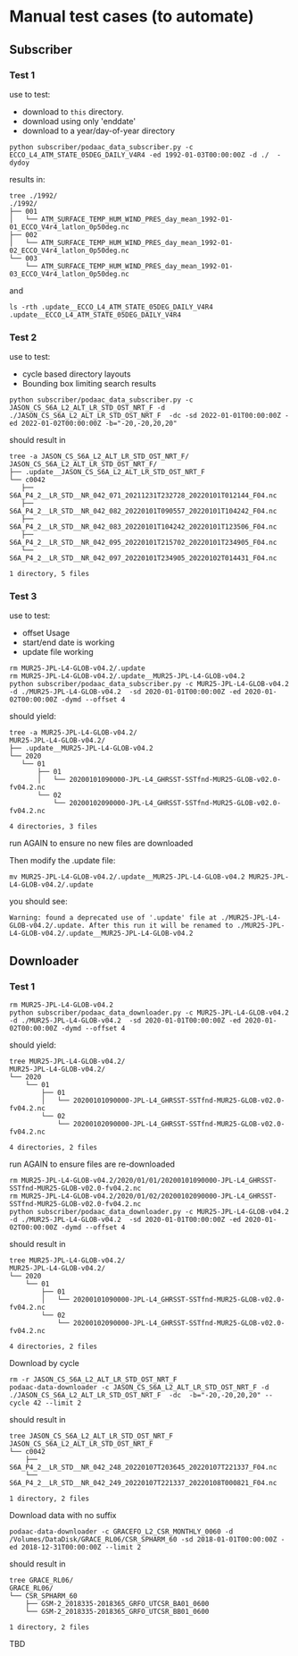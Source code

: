 # Manual test cases (to automate)

## Subscriber


### Test 1
use to test:
* download to `this` directory.
* download using only 'enddate'
* download to a year/day-of-year directory
```
python subscriber/podaac_data_subscriber.py -c ECCO_L4_ATM_STATE_05DEG_DAILY_V4R4 -ed 1992-01-03T00:00:00Z -d ./  -dydoy
```

results in:
```
tree ./1992/
./1992/
├── 001
│   └── ATM_SURFACE_TEMP_HUM_WIND_PRES_day_mean_1992-01-01_ECCO_V4r4_latlon_0p50deg.nc
├── 002
│   └── ATM_SURFACE_TEMP_HUM_WIND_PRES_day_mean_1992-01-02_ECCO_V4r4_latlon_0p50deg.nc
└── 003
    └── ATM_SURFACE_TEMP_HUM_WIND_PRES_day_mean_1992-01-03_ECCO_V4r4_latlon_0p50deg.nc
```
and
```
ls -rth .update__ECCO_L4_ATM_STATE_05DEG_DAILY_V4R4
.update__ECCO_L4_ATM_STATE_05DEG_DAILY_V4R4
```

### Test 2
use to test:
* cycle based directory layouts
* Bounding box limiting search results

```
python subscriber/podaac_data_subscriber.py -c JASON_CS_S6A_L2_ALT_LR_STD_OST_NRT_F -d ./JASON_CS_S6A_L2_ALT_LR_STD_OST_NRT_F  -dc -sd 2022-01-01T00:00:00Z -ed 2022-01-02T00:00:00Z -b="-20,-20,20,20"
```
should result in
```
tree -a JASON_CS_S6A_L2_ALT_LR_STD_OST_NRT_F/
JASON_CS_S6A_L2_ALT_LR_STD_OST_NRT_F/
├── .update__JASON_CS_S6A_L2_ALT_LR_STD_OST_NRT_F
└── c0042
   ├── S6A_P4_2__LR_STD__NR_042_071_20211231T232728_20220101T012144_F04.nc
   ├── S6A_P4_2__LR_STD__NR_042_082_20220101T090557_20220101T104242_F04.nc
   ├── S6A_P4_2__LR_STD__NR_042_083_20220101T104242_20220101T123506_F04.nc
   ├── S6A_P4_2__LR_STD__NR_042_095_20220101T215702_20220101T234905_F04.nc
   └── S6A_P4_2__LR_STD__NR_042_097_20220101T234905_20220102T014431_F04.nc

1 directory, 5 files

```


### Test 3
use to test:
* offset Usage
* start/end date is working
* update file working

```
rm MUR25-JPL-L4-GLOB-v04.2/.update
rm MUR25-JPL-L4-GLOB-v04.2/.update__MUR25-JPL-L4-GLOB-v04.2
python subscriber/podaac_data_subscriber.py -c MUR25-JPL-L4-GLOB-v04.2 -d ./MUR25-JPL-L4-GLOB-v04.2  -sd 2020-01-01T00:00:00Z -ed 2020-01-02T00:00:00Z -dymd --offset 4
```
should yield:

```
tree -a MUR25-JPL-L4-GLOB-v04.2/
MUR25-JPL-L4-GLOB-v04.2/
├── .update__MUR25-JPL-L4-GLOB-v04.2
└── 2020
   └── 01
       ├── 01
       │   └── 20200101090000-JPL-L4_GHRSST-SSTfnd-MUR25-GLOB-v02.0-fv04.2.nc
       └── 02
           └── 20200102090000-JPL-L4_GHRSST-SSTfnd-MUR25-GLOB-v02.0-fv04.2.nc

4 directories, 3 files
```

run AGAIN to ensure no new files are downloaded

Then modify the .update file:
```
mv MUR25-JPL-L4-GLOB-v04.2/.update__MUR25-JPL-L4-GLOB-v04.2 MUR25-JPL-L4-GLOB-v04.2/.update
```
you should see:
```
Warning: found a deprecated use of '.update' file at ./MUR25-JPL-L4-GLOB-v04.2/.update. After this run it will be renamed to ./MUR25-JPL-L4-GLOB-v04.2/.update__MUR25-JPL-L4-GLOB-v04.2
```

## Downloader

### Test 1

```
rm MUR25-JPL-L4-GLOB-v04.2
python subscriber/podaac_data_downloader.py -c MUR25-JPL-L4-GLOB-v04.2 -d ./MUR25-JPL-L4-GLOB-v04.2  -sd 2020-01-01T00:00:00Z -ed 2020-01-02T00:00:00Z -dymd --offset 4
```
should yield:

```
tree MUR25-JPL-L4-GLOB-v04.2/
MUR25-JPL-L4-GLOB-v04.2/
└── 2020
    └── 01
        ├── 01
        │   └── 20200101090000-JPL-L4_GHRSST-SSTfnd-MUR25-GLOB-v02.0-fv04.2.nc
        └── 02
            └── 20200102090000-JPL-L4_GHRSST-SSTfnd-MUR25-GLOB-v02.0-fv04.2.nc

4 directories, 2 files
```


run AGAIN to ensure files are re-downloaded

```
rm MUR25-JPL-L4-GLOB-v04.2/2020/01/01/20200101090000-JPL-L4_GHRSST-SSTfnd-MUR25-GLOB-v02.0-fv04.2.nc
rm MUR25-JPL-L4-GLOB-v04.2/2020/01/02/20200102090000-JPL-L4_GHRSST-SSTfnd-MUR25-GLOB-v02.0-fv04.2.nc
python subscriber/podaac_data_downloader.py -c MUR25-JPL-L4-GLOB-v04.2 -d ./MUR25-JPL-L4-GLOB-v04.2  -sd 2020-01-01T00:00:00Z -ed 2020-01-02T00:00:00Z -dymd --offset 4
```
should result in

```
tree MUR25-JPL-L4-GLOB-v04.2/
MUR25-JPL-L4-GLOB-v04.2/
└── 2020
    └── 01
        ├── 01
        │   └── 20200101090000-JPL-L4_GHRSST-SSTfnd-MUR25-GLOB-v02.0-fv04.2.nc
        └── 02
            └── 20200102090000-JPL-L4_GHRSST-SSTfnd-MUR25-GLOB-v02.0-fv04.2.nc

4 directories, 2 files
```

Download by cycle
```
rm -r JASON_CS_S6A_L2_ALT_LR_STD_OST_NRT_F
podaac-data-downloader -c JASON_CS_S6A_L2_ALT_LR_STD_OST_NRT_F -d ./JASON_CS_S6A_L2_ALT_LR_STD_OST_NRT_F  -dc  -b="-20,-20,20,20" --cycle 42 --limit 2
```

should result in

```
tree JASON_CS_S6A_L2_ALT_LR_STD_OST_NRT_F
JASON_CS_S6A_L2_ALT_LR_STD_OST_NRT_F
└── c0042
    ├── S6A_P4_2__LR_STD__NR_042_248_20220107T203645_20220107T221337_F04.nc
    └── S6A_P4_2__LR_STD__NR_042_249_20220107T221337_20220108T000821_F04.nc

1 directory, 2 files

```

Download data with no suffix

```
podaac-data-downloader -c GRACEFO_L2_CSR_MONTHLY_0060 -d /Volumes/DataDisk/GRACE_RL06/CSR_SPHARM_60 -sd 2018-01-01T00:00:00Z -ed 2018-12-31T00:00:00Z --limit 2
```
should result in

```
tree GRACE_RL06/
GRACE_RL06/
└── CSR_SPHARM_60
    ├── GSM-2_2018335-2018365_GRFO_UTCSR_BA01_0600
    └── GSM-2_2018335-2018365_GRFO_UTCSR_BB01_0600

1 directory, 2 files
```

TBD
